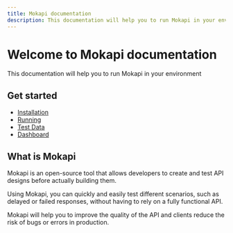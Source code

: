 ```yaml
---
title: Mokapi documentation
description: This documentation will help you to run Mokapi in your environment
---
```


# Welcome to Mokapi documentation

This documentation will help you to run Mokapi in your
environment

## Get started

- [Installation](/docs/guides/get-started/installation.md)
- [Running](/docs/guides/get-started/running.md)
- [Test Data](/docs/guides/get-started/test-data.md)
- [Dashboard](/docs/guides/get-started/dashboard.md)

## What is Mokapi

Mokapi is an open-source tool that allows developers to create 
and test API designs before actually building them. 

Using Mokapi, you can quickly and easily test different 
scenarios, such as delayed or failed responses, without 
having to rely on a fully functional API.

Mokapi will help you to improve the quality of the API and
clients reduce the risk of bugs or errors in production.

